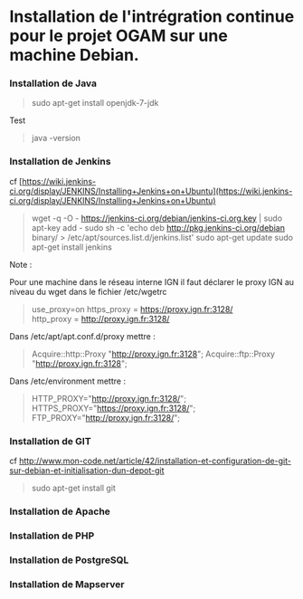# Installation de l'intrégration continue pour le projet OGAM sur une machine Debian.


### Installation de Java

> sudo apt-get install openjdk-7-jdk

Test 

> java -version

### Installation de Jenkins

cf [https://wiki.jenkins-ci.org/display/JENKINS/Installing+Jenkins+on+Ubuntu](https://wiki.jenkins-ci.org/display/JENKINS/Installing+Jenkins+on+Ubuntu)

> wget -q -O - https://jenkins-ci.org/debian/jenkins-ci.org.key | sudo apt-key add -
> sudo sh -c 'echo deb http://pkg.jenkins-ci.org/debian binary/ > /etc/apt/sources.list.d/jenkins.list'
> sudo apt-get update
> sudo apt-get install jenkins

Note :

Pour une machine dans le réseau interne IGN il faut déclarer le proxy IGN au niveau du wget 
dans le fichier /etc/wgetrc 

> use_proxy=on
> https_proxy = https://proxy.ign.fr:3128/   
> http_proxy = http://proxy.ign.fr:3128/

Dans /etc/apt/apt.conf.d/proxy mettre : 

> Acquire::http::Proxy "http://proxy.ign.fr:3128";
> Acquire::ftp::Proxy "http://proxy.ign.fr:3128";
	
Dans /etc/environment mettre :
> HTTP_PROXY="http://proxy.ign.fr:3128/";
> HTTPS_PROXY="https://proxy.ign.fr:3128/";
> FTP_PROXY="http://proxy.ign.fr:3128/";

	
### Installation de GIT

cf http://www.mon-code.net/article/42/installation-et-configuration-de-git-sur-debian-et-initialisation-dun-depot-git

> sudo apt-get install git
	
	
### Installation de Apache


### Installation de PHP


### Installation de PostgreSQL


### Installation de Mapserver